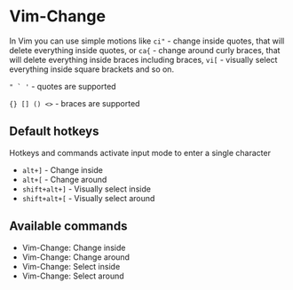 # Vim-Change

In Vim you can use simple motions like `ci"` - change inside quotes, that will delete everything inside quotes, or `ca{` - change around curly braces, that will delete everything inside braces including braces, `vi[` - visually select everything inside square brackets and so on.

```" ` '``` - quotes are supported

`{} [] () <>` - braces are supported

## Default hotkeys

Hotkeys and commands activate input mode to enter a single character

- `alt+]` - Change inside
- `alt+[` - Change around
- `shift+alt+]` - Visually select inside
- `shift+alt+[` - Visually select around

## Available commands

- Vim-Change: Change inside
- Vim-Change: Change around
- Vim-Change: Select inside
- Vim-Change: Select around
